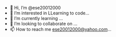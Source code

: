 - 👋 Hi, I’m @ese20012000
- 👀 I’m interested in LLearning to code...
- 🌱 I’m currently learning ...
- 💞️ I’m looking to collaborate on ...
- 📫 How to reach me ese20012000@yahoo.com...

<!---
ese20012000/ese20012000 is a ✨ special ✨ repository because its `README.md` (this file) appears on your GitHub profile.
You can click the Preview link to take a look at your changes.
--->
